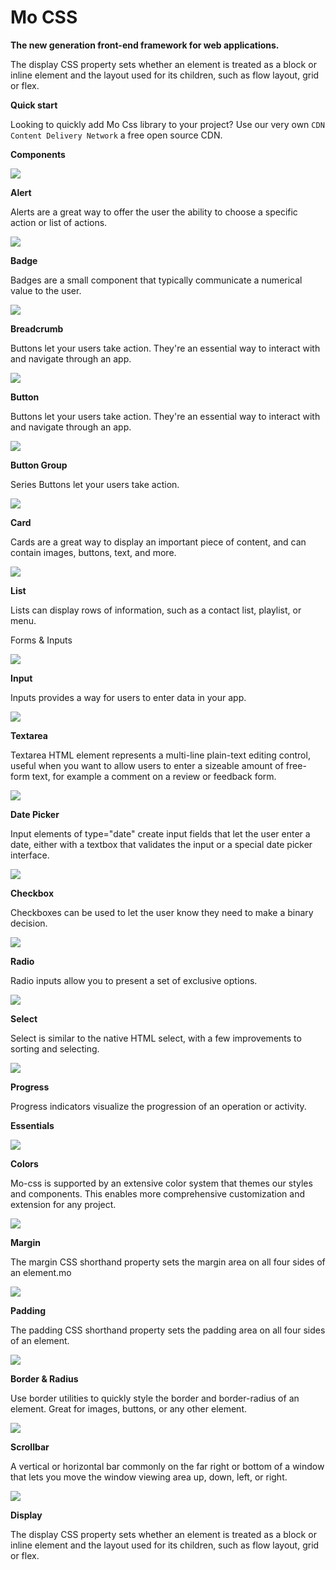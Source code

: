 # Mo CSS
**The new generation front-end framework for web applications.**

The display CSS property sets whether an element is treated as a block or inline element and the layout used for its children, such as flow layout, grid or flex.

**Quick start**

Looking to quickly add Mo Css library to your project? Use our very own `CDN  Content Delivery Network`  a free open source CDN.

**Components**

![](https://www.beforepost.com/assets/alert.svg)

**Alert**

Alerts are a great way to offer the user the ability to choose a specific action or list of actions.

![](https://www.beforepost.com/assets/badge.svg)

**Badge**

Badges are a small component that typically communicate a numerical value to the user.

![](https://www.beforepost.com/assets/breadcrumb.svg)

**Breadcrumb**

Buttons let your users take action. They're an essential way to interact with and navigate through an app.

![](https://www.beforepost.com/assets/button.svg)

**Button**

Buttons let your users take action. They're an essential way to interact with and navigate through an app.

![](https://www.beforepost.com/assets/button-group.svg)

**Button Group**

Series Buttons let your users take action.

![](https://www.beforepost.com/assets/card.svg)

**Card**

Cards are a great way to display an important piece of content, and can contain images, buttons, text, and more.

![](https://www.beforepost.com/assets/list.svg)

**List**

Lists can display rows of information, such as a contact list, playlist, or menu.

Forms & Inputs

![](https://www.beforepost.com/assets/input-icon.svg)

**Input**

Inputs provides a way for users to enter data in your app.

![](https://www.beforepost.com/assets/textarea.svg)

**Textarea**

Textarea HTML element represents a multi-line plain-text editing control, useful when you want to allow users to enter a sizeable amount of free-form text, for example a comment on a review or feedback form.

![](https://www.beforepost.com/assets/datepicker.svg)

**Date Picker**

Input elements of type="date" create input fields that let the user enter a date, either with a textbox that validates the input or a special date picker interface.

![](https://www.beforepost.com/assets/checkbox.svg)

**Checkbox**

Checkboxes can be used to let the user know they need to make a binary decision.

![](https://www.beforepost.com/assets/radio.svg)

**Radio**

Radio inputs allow you to present a set of exclusive options.

![](https://www.beforepost.com/assets/select.svg)

**Select**

Select is similar to the native HTML select, with a few improvements to sorting and selecting.

![](https://www.beforepost.com/assets/progress.svg)

**Progress**

Progress indicators visualize the progression of an operation or activity.

**Essentials**

![](https://www.beforepost.com/assets/colors.svg)

**Colors**

Mo-css is supported by an extensive color system that themes our styles and components. This enables more comprehensive customization and extension for any project.

![](https://www.beforepost.com/assets/margin.svg)

**Margin**

The margin CSS shorthand property sets the margin area on all four sides of an element.mo

![](https://www.beforepost.com/assets/padding.svg)

**Padding**

The padding CSS shorthand property sets the padding area on all four sides of an element.

![](https://www.beforepost.com/assets/border-radius.svg)

**Border & Radius**

Use border utilities to quickly style the border and border-radius of an element. Great for images, buttons, or any other element.

![](https://www.beforepost.com/assets/scrollbar.svg)

**Scrollbar**

A vertical or horizontal bar commonly on the far right or bottom of a window that lets you move the window viewing area up, down, left, or right.

![](https://www.beforepost.com/assets/display.svg)

**Display**

The display CSS property sets whether an element is treated as a block or inline element and the layout used for its children, such as flow layout, grid or flex.
